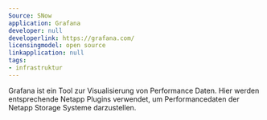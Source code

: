 ```yaml
---
Source: SNow
application: Grafana
developer: null
developerlink: https://grafana.com/
licensingmodel: open source
linkapplication: null
tags:
- infrastruktur
---
```

Grafana ist ein Tool zur Visualisierung von Performance Daten. Hier werden entsprechende Netapp Plugins verwendet, um Performancedaten der Netapp Storage Systeme darzustellen.
